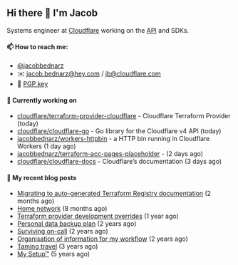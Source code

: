 ## Hi there 👋 I'm Jacob

Systems engineer at [Cloudflare](https://cloudflare.com) working on the [API](https://api.cloudflare.com) and SDKs.

#### 📫 How to reach me:

- [@jacobbednarz](https://twitter.com/jacobbednarz)
- ✉️ jacob.bednarz@hey.com / jb@cloudflare.com
- 🔐 [PGP key](https://keybase.io/jacobbednarz/pgp_keys.asc)

#### 👷 Currently working on


- [cloudflare/terraform-provider-cloudflare](https://github.com/cloudflare/terraform-provider-cloudflare) - Cloudflare Terraform Provider (today)
- [cloudflare/cloudflare-go](https://github.com/cloudflare/cloudflare-go) - Go library for the Cloudflare v4 API (today)
- [jacobbednarz/workers-httpbin](https://github.com/jacobbednarz/workers-httpbin) - a HTTP bin running in Cloudflare Workers (1 day ago)
- [jacobbednarz/terraform-acc-pages-placeholder](https://github.com/jacobbednarz/terraform-acc-pages-placeholder) -  (2 days ago)
- [cloudflare/cloudflare-docs](https://github.com/cloudflare/cloudflare-docs) - Cloudflare’s documentation (3 days ago)

#### 📜 My recent blog posts


- [Migrating to auto-generated Terraform Registry documentation](https://jacobbednarz.com/migrating-to-auto-generated-terraform-registry-documentation) (2 months ago)
- [Home network](https://jacobbednarz.com/home-network-and-lab) (8 months ago)
- [Terraform provider development overrides](https://jacobbednarz.com/terraform-provider-development-overrides) (1 year ago)
- [Personal data backup plan](https://jacobbednarz.com/personal-data-backup-plan) (2 years ago)
- [Surviving on-call](https://jacobbednarz.com/surviving-on-call) (2 years ago)
- [Organisation of information for my workflow](https://jacobbednarz.com/organisation-of-information-for-my-workflow) (2 years ago)
- [Taming travel](https://jacobbednarz.com/taming-travel) (3 years ago)
- [My Setup™](https://jacobbednarz.com/posts/my-setup) (5 years ago)
